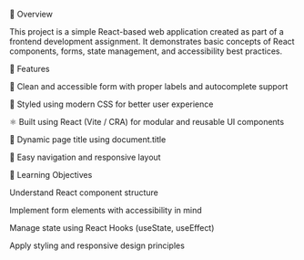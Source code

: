 🧩 Overview

This project is a simple React-based web application created as part of a frontend development assignment.
It demonstrates basic concepts of React components, forms, state management, and accessibility best practices.

🚀 Features

📄 Clean and accessible form with proper labels and autocomplete support

🎨 Styled using modern CSS for better user experience

⚛️ Built using React (Vite / CRA) for modular and reusable UI components

🔄 Dynamic page title using document.title

🧭 Easy navigation and responsive layout

🧠 Learning Objectives

Understand React component structure

Implement form elements with accessibility in mind

Manage state using React Hooks (useState, useEffect)

Apply styling and responsive design principles
